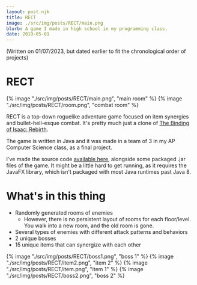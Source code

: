 ```yaml
---
layout: post.njk
title: RECT
image: ./src/img/posts/RECT/main.png
blurb: A game I made in high school in my programming class.
date: 2019-05-01
---
```

(Written on 01/07/2023, but dated earlier to fit the chronological order of projects)     
# RECT
<div picture-grid="2">
{% image "./src/img/posts/RECT/main.png", "main room" %}
{% image "./src/img/posts/RECT/room.png", "combat room" %}
</div>

RECT is a top-down roguelike adventure game focused on item synergies and bullet-hell-esque combat. It's
pretty much just a clone of [The Binding of Isaac: Rebirth](https://en.wikipedia.org/wiki/The_Binding_of_Isaac:_Rebirth).

The game is written in Java and it was made in a team of 3 in my AP Computer Science class, as a final project.

I've made the source code [available here](https://github.com/k-xvin/RECT), alongside some packaged .jar files of the game. It might be a little hard to get running, as it requires the JavaFX library, which isn't packaged with most Java runtimes past Java 8.

# What's in this thing
* Randomly generated rooms of enemies
    * However, there is no persistent layout of rooms for each floor/level. You walk into a new room, and the old room is gone.
* Several types of enemies with different attack patterns and behaviors
* 2 unique bosses
* 15 unique items that can synergize with each other

<div picture-grid="2">
{% image "./src/img/posts/RECT/boss1.png", "boss 1" %}
{% image "./src/img/posts/RECT/item2.png", "item 2" %}
{% image "./src/img/posts/RECT/item.png", "item 1" %}
{% image "./src/img/posts/RECT/boss2.png", "boss 2" %}
</div>